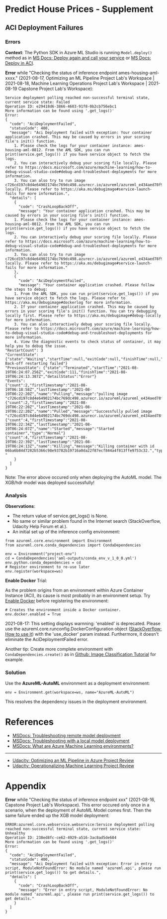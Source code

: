# Predict House Prices - Supplement

## ACI Deployment Failures
### Errors
**Context**: The Python SDK in Azure ML Studio is running `Model.deploy()` method as in [MS Docs: Deploy again and call your service](https://docs.microsoft.com/en-us/azure/machine-learning/how-to-deploy-and-where?tabs=python#deploy-again-and-call-your-service) or [MS Docs: Deploy in ACI](https://docs.microsoft.com/en-us/azure/machine-learning/tutorial-deploy-models-with-aml#deploy-in-aci).

**Error** while "Checking the status of inference endpoint ames-housing-aml-xxxx." (2021-08-17, Optimizing an ML Pipeline Project Lab's Workspace | 2021-08-18, Machine Learning Operations Project Lab's Workspace | 2021-08-19 Capstone Project Lab's Workspace):

```
Service deployment polling reached non-successful terminal state, current service state: Failed
Operation ID: e29418d6-3866-4603-91f8-0b2cb756ebc1
More information can be found using '.get_logs()'
Error:
{
  "code": "AciDeploymentFailed",
  "statusCode": 400,
  "message": "Aci Deployment failed with exception: Your container application crashed. This may be caused by errors in your scoring file's init() function.
	1. Please check the logs for your container instance: ames-housing-aml-0812. From the AML SDK, you can run print(service.get_logs()) if you have service object to fetch the logs.
	2. You can interactively debug your scoring file locally. Please refer to https://docs.microsoft.com/azure/machine-learning/how-to-debug-visual-studio-code#debug-and-troubleshoot-deployments for more information.
	3. You can also try to run image c726cd197c8d4e64902174bc769dc498.azurecr.io/azureml/azureml_e434aed78f9426216c7e0e89c0851446 locally. Please refer to https://aka.ms/debugimage#service-launch-fails for more information.",
  "details": [
    {
      "code": "CrashLoopBackOff",
      "message": "Your container application crashed. This may be caused by errors in your scoring file's init() function.
	1. Please check the logs for your container instance: ames-housing-aml-0812. From the AML SDK, you can run print(service.get_logs()) if you have service object to fetch the logs.
	2. You can interactively debug your scoring file locally. Please refer to https://docs.microsoft.com/azure/machine-learning/how-to-debug-visual-studio-code#debug-and-troubleshoot-deployments for more information.
	3. You can also try to run image c726cd197c8d4e64902174bc769dc498.azurecr.io/azureml/azureml_e434aed78f9426216c7e0e89c0851446 locally. Please refer to https://aka.ms/debugimage#service-launch-fails for more information."
    },
    {
      "code": "AciDeploymentFailed",
      "message": "Your container application crashed. Please follow the steps to debug:
	1. From the AML SDK, you can run print(service.get_logs()) if you have service object to fetch the logs. Please refer to https://aka.ms/debugimage#dockerlog for more information.
	2. If your container application crashed. This may be caused by errors in your scoring file's init() function. You can try debugging locally first. Please refer to https://aka.ms/debugimage#debug-locally for more information.
	3. You can also interactively debug your scoring file locally. Please refer to https://docs.microsoft.com/azure/machine-learning/how-to-debug-visual-studio-code#debug-and-troubleshoot-deployments for more information.
	4. View the diagnostic events to check status of container, it may help you to debug the issue.
"RestartCount": 3
"CurrentState": {"state":"Waiting","startTime":null,"exitCode":null,"finishTime":null,"detailStatus":"CrashLoopBackOff: Back-off restarting failed"}
"PreviousState": {"state":"Terminated","startTime":"2021-08-19T06:24:07.256Z","exitCode":111,"finishTime":"2021-08-19T06:24:13.387Z","detailStatus":"Error"}
"Events":
{"count":2,"firstTimestamp":"2021-08-19T06:18:58Z","lastTimestamp":"2021-08-19T06:22:20Z","name":"Pulling","message":"pulling image "c726cd197c8d4e64902174bc769dc498.azurecr.io/azureml/azureml_e434aed78f9426216c7e0e89c0851446@sha256:f108f3922cd028c69f1560739e46003bcf3560a181056de8621ed8ec237a3057"","type":"Normal"}
{"count":2,"firstTimestamp":"2021-08-19T06:22:20Z","lastTimestamp":"2021-08-19T06:22:20Z","name":"Pulled","message":"Successfully pulled image "c726cd197c8d4e64902174bc769dc498.azurecr.io/azureml/azureml_e434aed78f9426216c7e0e89c0851446@sha256:f108f3922cd028c69f1560739e46003bcf3560a181056de8621ed8ec237a3057"","type":"Normal"}
{"count":4,"firstTimestamp":"2021-08-19T06:22:34Z","lastTimestamp":"2021-08-19T06:24:07Z","name":"Started","message":"Started container","type":"Normal"}
{"count":4,"firstTimestamp":"2021-08-19T06:22:39Z","lastTimestamp":"2021-08-19T06:24:13Z","name":"Killing","message":"Killing container with id 66ba6b84d7282b5366c98e93782b19716a0da22f87ecf844a4f813ffe9753c32.","type":"Normal"}
"
    }
  ]
}
```

Note: The error above occured only when deploying the AutoML model. The XGB/hdr model was deployed successfully!

### Analysis
**Observations**:
+ The return value of service.get_logs() is None.
+ No same or similar problem found in the Internet search (StackOverflow, Udacity Help Forum et al.).
+ An initial set up of the inference config environment:

```
from azureml.core.environment import Environment
from azureml.core.conda_dependencies import CondaDependencies

env = Environment("project-env")
cd = CondaDependencies('aml-outputs/conda_env_v_1_0_0.yml')
env.python.conda_dependencies = cd
# Register environment to re-use later
env.register(workspace=ws)
```

**Enable Docker** Trial: 

As the problem origins from an environment within Azure Container Instance (ACI), its cause is most probably in an environment setup. Try [Enable Docker](https://docs.microsoft.com/en-us/azure/machine-learning/how-to-use-environments#enable-docker) before registering the environment:

```
# Creates the environment inside a Docker container.
env.docker.enabled = True
```

2021-08-17: This setting displays warnning: 'enabled' is deprecated. Please use the azureml.core.runconfig.DockerConfiguration object ([StackOverflow: How to use it](https://stackoverflow.com/questions/67387249/how-to-use-azureml-core-runconfig-dockerconfiguration-class-in-azureml-core-envi)) with the 'use_docker' param instead. Furthermore, it doesn't eliminate the AciDeploymentFailed error.

Another tip: Create more complete environment with `CondaDependencies.create()` as in [Github: Image Classification Tutorial](https://github.com/Azure/MachineLearningNotebooks/tree/master/tutorials/image-classification-mnist-data) for example.

### Solution
Use the **AzureML-AutoML** environment as a deployment environment:
```
env = Environment.get(workspace=ws, name="AzureML-AutoML")
```
This resolves the dependency issues in the deployment environment.

# References
+ [MSDocs: Troubleshooting remote model deployment](https://docs.microsoft.com/en-us/azure/machine-learning/how-to-troubleshoot-deployment?tabs=python)
+ [MSDocs: Troubleshooting with a local model deployment](https://docs.microsoft.com/en-us/azure/machine-learning/how-to-troubleshoot-deployment-local)
+ [MSDocs: What are Azure Machine Learning environments?](https://docs.microsoft.com/en-us/azure/machine-learning/concept-environments)
---
+ [Udacity: Optimizing an ML Pipeline in Azure Project Review](https://review.udacity.com/#!/reviews/3017477)
+ [Udacity: Operationalizing Machine Learning Project Review](https://review.udacity.com/#!/reviews/3053642)

# Appendix

**Error** while "Checking the status of inference endpoint xxx" (2021-08-16, Capstone Project Lab's Workspace). This error occured only once in a scenario, when the deployment of AutoML Model comes first. Then the same failure ended up the XGB model deployment:

```
ERROR:azureml.core.webservice.webservice:Service deployment polling reached non-successful terminal state, current service state: Unhealthy
Operation ID: 238ed8fc-ce62-4929-a516-3ac8ad5de684
More information can be found using '.get_logs()'
Error:
{
  "code": "AciDeploymentFailed",
  "statusCode": 400,
  "message": "Aci Deployment failed with exception: Error in entry script, ModuleNotFoundError: No module named 'azureml.api', please run print(service.get_logs()) to get details.",
  "details": [
    {
      "code": "CrashLoopBackOff",
      "message": "Error in entry script, ModuleNotFoundError: No module named 'azureml.api', please run print(service.get_logs()) to get details."
    }
  ]
}
```
